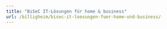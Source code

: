 ```yaml
---
title: "BiSeC IT-Lösungen für home & business"
url: /billigheim/bisec-it-loesungen-fuer-home-und-business/
---
```

